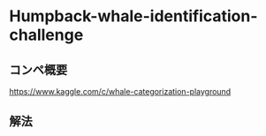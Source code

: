 # Humpback-whale-identification-challenge
## コンペ概要
https://www.kaggle.com/c/whale-categorization-playground

## 解法

